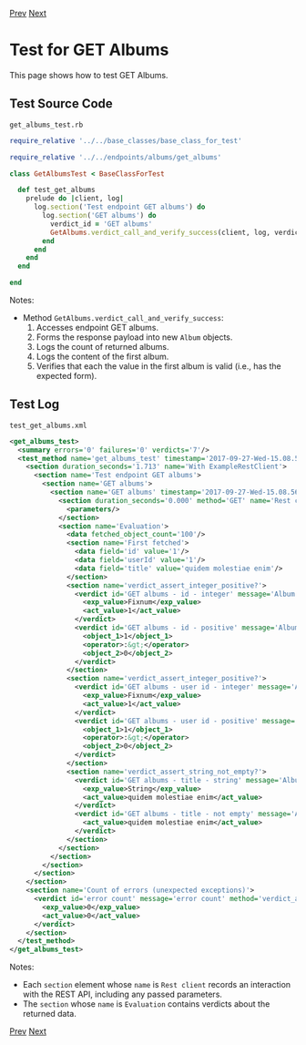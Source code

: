 <!--- GENERATED FILE, DO NOT EDIT --->
[Prev](./Exceptions.md) [Next](./GetAlbumsId.md)

# Test for GET Albums

This page shows how to test GET Albums.

## Test Source Code

<code>get_albums_test.rb</code>
```ruby
require_relative '../../base_classes/base_class_for_test'

require_relative '../../endpoints/albums/get_albums'

class GetAlbumsTest < BaseClassForTest

  def test_get_albums
    prelude do |client, log|
      log.section('Test endpoint GET albums') do
        log.section('GET albums') do
          verdict_id = 'GET albums'
          GetAlbums.verdict_call_and_verify_success(client, log, verdict_id)
        end
      end
    end
  end

end
```

Notes:

- Method <code>GetAlbums.verdict_call_and_verify_success</code>:
  1.  Accesses endpoint GET albums.
  2.  Forms the response payload into new <code>Album</code> objects.
  3.  Logs the count of returned albums.
  4.  Logs the content of the first album.
  5.  Verifies that each the value in the first album is valid (i.e., has the expected form).

##  Test Log

<code>test_get_albums.xml</code>
```xml
<get_albums_test>
  <summary errors='0' failures='0' verdicts='7'/>
  <test_method name='get_albums_test' timestamp='2017-09-27-Wed-15.08.56.255'>
    <section duration_seconds='1.713' name='With ExampleRestClient'>
      <section name='Test endpoint GET albums'>
        <section name='GET albums'>
          <section name='GET albums' timestamp='2017-09-27-Wed-15.08.56.255'>
            <section duration_seconds='0.000' method='GET' name='Rest client' timestamp='2017-09-27-Wed-15.08.56.255' url='https://jsonplaceholder.typicode.com/albums'>
              <parameters/>
            </section>
            <section name='Evaluation'>
              <data fetched_object_count='100'/>
              <section name='First fetched'>
                <data field='id' value='1'/>
                <data field='userId' value='1'/>
                <data field='title' value='quidem molestiae enim'/>
              </section>
              <section name='verdict_assert_integer_positive?'>
                <verdict id='GET albums - id - integer' message='Album id' method='verdict_assert_kind_of?' outcome='passed' volatile='false'>
                  <exp_value>Fixnum</exp_value>
                  <act_value>1</act_value>
                </verdict>
                <verdict id='GET albums - id - positive' message='Album id' method='verdict_assert_operator?' outcome='passed' volatile='false'>
                  <object_1>1</object_1>
                  <operator>:&gt;</operator>
                  <object_2>0</object_2>
                </verdict>
              </section>
              <section name='verdict_assert_integer_positive?'>
                <verdict id='GET albums - user id - integer' message='Album user id' method='verdict_assert_kind_of?' outcome='passed' volatile='false'>
                  <exp_value>Fixnum</exp_value>
                  <act_value>1</act_value>
                </verdict>
                <verdict id='GET albums - user id - positive' message='Album user id' method='verdict_assert_operator?' outcome='passed' volatile='false'>
                  <object_1>1</object_1>
                  <operator>:&gt;</operator>
                  <object_2>0</object_2>
                </verdict>
              </section>
              <section name='verdict_assert_string_not_empty?'>
                <verdict id='GET albums - title - string' message='Album title' method='verdict_assert_kind_of?' outcome='passed' volatile='false'>
                  <exp_value>String</exp_value>
                  <act_value>quidem molestiae enim</act_value>
                </verdict>
                <verdict id='GET albums - title - not empty' message='Album title' method='verdict_refute_empty?' outcome='passed' volatile='false'>
                  <act_value>quidem molestiae enim</act_value>
                </verdict>
              </section>
            </section>
          </section>
        </section>
      </section>
    </section>
    <section name='Count of errors (unexpected exceptions)'>
      <verdict id='error count' message='error count' method='verdict_assert_equal?' outcome='passed' volatile='true'>
        <exp_value>0</exp_value>
        <act_value>0</act_value>
      </verdict>
    </section>
  </test_method>
</get_albums_test>
```

Notes:

- Each <code>section</code> element whose <code>name</code> is <code>Rest client</code> records an interaction with the REST API, including any passed parameters.
- The <code>section</code> whose <code>name</code> is <code>Evaluation</code> contains verdicts about the returned data.

[Prev](./Exceptions.md) [Next](./GetAlbumsId.md)
